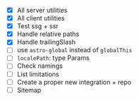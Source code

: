 - [x] All server utilities
- [x] All client utilities
- [x] Test ssg + ssr
- [x] Handle relative paths
- [x] Handle trailingSlash
- [ ] use `astro-global` instead of `globalThis`
- [ ] `localePath`: type Params
- [ ] Check namings
- [ ] List limitations
- [ ] Create a proper new integration + repo
- [ ] Sitemap